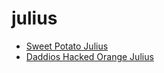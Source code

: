 # julius

 * [Sweet Potato Julius](../index/s/sweet-potato-julius.json)
 * [Daddios Hacked Orange Julius](../index/d/daddios-hacked-orange-julius.json)

